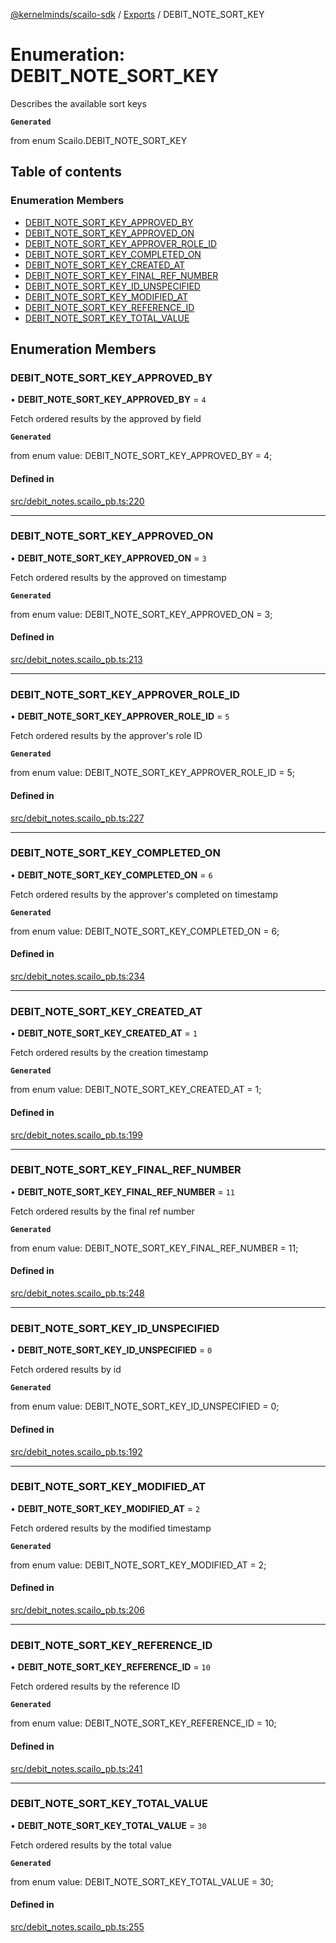 [@kernelminds/scailo-sdk](../README.md) / [Exports](../modules.md) / DEBIT\_NOTE\_SORT\_KEY

# Enumeration: DEBIT\_NOTE\_SORT\_KEY

Describes the available sort keys

**`Generated`**

from enum Scailo.DEBIT_NOTE_SORT_KEY

## Table of contents

### Enumeration Members

- [DEBIT\_NOTE\_SORT\_KEY\_APPROVED\_BY](DEBIT_NOTE_SORT_KEY.md#debit_note_sort_key_approved_by)
- [DEBIT\_NOTE\_SORT\_KEY\_APPROVED\_ON](DEBIT_NOTE_SORT_KEY.md#debit_note_sort_key_approved_on)
- [DEBIT\_NOTE\_SORT\_KEY\_APPROVER\_ROLE\_ID](DEBIT_NOTE_SORT_KEY.md#debit_note_sort_key_approver_role_id)
- [DEBIT\_NOTE\_SORT\_KEY\_COMPLETED\_ON](DEBIT_NOTE_SORT_KEY.md#debit_note_sort_key_completed_on)
- [DEBIT\_NOTE\_SORT\_KEY\_CREATED\_AT](DEBIT_NOTE_SORT_KEY.md#debit_note_sort_key_created_at)
- [DEBIT\_NOTE\_SORT\_KEY\_FINAL\_REF\_NUMBER](DEBIT_NOTE_SORT_KEY.md#debit_note_sort_key_final_ref_number)
- [DEBIT\_NOTE\_SORT\_KEY\_ID\_UNSPECIFIED](DEBIT_NOTE_SORT_KEY.md#debit_note_sort_key_id_unspecified)
- [DEBIT\_NOTE\_SORT\_KEY\_MODIFIED\_AT](DEBIT_NOTE_SORT_KEY.md#debit_note_sort_key_modified_at)
- [DEBIT\_NOTE\_SORT\_KEY\_REFERENCE\_ID](DEBIT_NOTE_SORT_KEY.md#debit_note_sort_key_reference_id)
- [DEBIT\_NOTE\_SORT\_KEY\_TOTAL\_VALUE](DEBIT_NOTE_SORT_KEY.md#debit_note_sort_key_total_value)

## Enumeration Members

### DEBIT\_NOTE\_SORT\_KEY\_APPROVED\_BY

• **DEBIT\_NOTE\_SORT\_KEY\_APPROVED\_BY** = ``4``

Fetch ordered results by the approved by field

**`Generated`**

from enum value: DEBIT_NOTE_SORT_KEY_APPROVED_BY = 4;

#### Defined in

[src/debit_notes.scailo_pb.ts:220](https://github.com/scailo/ts-sdk/blob/c10a36b57201dfa5903d4b53efa1e62aa6208936/src/debit_notes.scailo_pb.ts#L220)

___

### DEBIT\_NOTE\_SORT\_KEY\_APPROVED\_ON

• **DEBIT\_NOTE\_SORT\_KEY\_APPROVED\_ON** = ``3``

Fetch ordered results by the approved on timestamp

**`Generated`**

from enum value: DEBIT_NOTE_SORT_KEY_APPROVED_ON = 3;

#### Defined in

[src/debit_notes.scailo_pb.ts:213](https://github.com/scailo/ts-sdk/blob/c10a36b57201dfa5903d4b53efa1e62aa6208936/src/debit_notes.scailo_pb.ts#L213)

___

### DEBIT\_NOTE\_SORT\_KEY\_APPROVER\_ROLE\_ID

• **DEBIT\_NOTE\_SORT\_KEY\_APPROVER\_ROLE\_ID** = ``5``

Fetch ordered results by the approver's role ID

**`Generated`**

from enum value: DEBIT_NOTE_SORT_KEY_APPROVER_ROLE_ID = 5;

#### Defined in

[src/debit_notes.scailo_pb.ts:227](https://github.com/scailo/ts-sdk/blob/c10a36b57201dfa5903d4b53efa1e62aa6208936/src/debit_notes.scailo_pb.ts#L227)

___

### DEBIT\_NOTE\_SORT\_KEY\_COMPLETED\_ON

• **DEBIT\_NOTE\_SORT\_KEY\_COMPLETED\_ON** = ``6``

Fetch ordered results by the approver's completed on timestamp

**`Generated`**

from enum value: DEBIT_NOTE_SORT_KEY_COMPLETED_ON = 6;

#### Defined in

[src/debit_notes.scailo_pb.ts:234](https://github.com/scailo/ts-sdk/blob/c10a36b57201dfa5903d4b53efa1e62aa6208936/src/debit_notes.scailo_pb.ts#L234)

___

### DEBIT\_NOTE\_SORT\_KEY\_CREATED\_AT

• **DEBIT\_NOTE\_SORT\_KEY\_CREATED\_AT** = ``1``

Fetch ordered results by the creation timestamp

**`Generated`**

from enum value: DEBIT_NOTE_SORT_KEY_CREATED_AT = 1;

#### Defined in

[src/debit_notes.scailo_pb.ts:199](https://github.com/scailo/ts-sdk/blob/c10a36b57201dfa5903d4b53efa1e62aa6208936/src/debit_notes.scailo_pb.ts#L199)

___

### DEBIT\_NOTE\_SORT\_KEY\_FINAL\_REF\_NUMBER

• **DEBIT\_NOTE\_SORT\_KEY\_FINAL\_REF\_NUMBER** = ``11``

Fetch ordered results by the final ref number

**`Generated`**

from enum value: DEBIT_NOTE_SORT_KEY_FINAL_REF_NUMBER = 11;

#### Defined in

[src/debit_notes.scailo_pb.ts:248](https://github.com/scailo/ts-sdk/blob/c10a36b57201dfa5903d4b53efa1e62aa6208936/src/debit_notes.scailo_pb.ts#L248)

___

### DEBIT\_NOTE\_SORT\_KEY\_ID\_UNSPECIFIED

• **DEBIT\_NOTE\_SORT\_KEY\_ID\_UNSPECIFIED** = ``0``

Fetch ordered results by id

**`Generated`**

from enum value: DEBIT_NOTE_SORT_KEY_ID_UNSPECIFIED = 0;

#### Defined in

[src/debit_notes.scailo_pb.ts:192](https://github.com/scailo/ts-sdk/blob/c10a36b57201dfa5903d4b53efa1e62aa6208936/src/debit_notes.scailo_pb.ts#L192)

___

### DEBIT\_NOTE\_SORT\_KEY\_MODIFIED\_AT

• **DEBIT\_NOTE\_SORT\_KEY\_MODIFIED\_AT** = ``2``

Fetch ordered results by the modified timestamp

**`Generated`**

from enum value: DEBIT_NOTE_SORT_KEY_MODIFIED_AT = 2;

#### Defined in

[src/debit_notes.scailo_pb.ts:206](https://github.com/scailo/ts-sdk/blob/c10a36b57201dfa5903d4b53efa1e62aa6208936/src/debit_notes.scailo_pb.ts#L206)

___

### DEBIT\_NOTE\_SORT\_KEY\_REFERENCE\_ID

• **DEBIT\_NOTE\_SORT\_KEY\_REFERENCE\_ID** = ``10``

Fetch ordered results by the reference ID

**`Generated`**

from enum value: DEBIT_NOTE_SORT_KEY_REFERENCE_ID = 10;

#### Defined in

[src/debit_notes.scailo_pb.ts:241](https://github.com/scailo/ts-sdk/blob/c10a36b57201dfa5903d4b53efa1e62aa6208936/src/debit_notes.scailo_pb.ts#L241)

___

### DEBIT\_NOTE\_SORT\_KEY\_TOTAL\_VALUE

• **DEBIT\_NOTE\_SORT\_KEY\_TOTAL\_VALUE** = ``30``

Fetch ordered results by the total value

**`Generated`**

from enum value: DEBIT_NOTE_SORT_KEY_TOTAL_VALUE = 30;

#### Defined in

[src/debit_notes.scailo_pb.ts:255](https://github.com/scailo/ts-sdk/blob/c10a36b57201dfa5903d4b53efa1e62aa6208936/src/debit_notes.scailo_pb.ts#L255)
